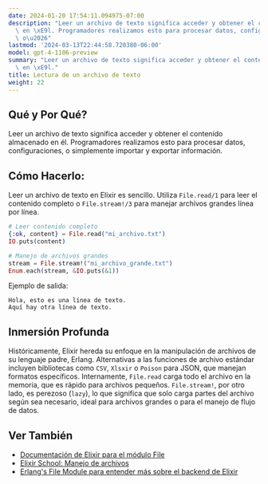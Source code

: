 ```yaml
---
date: 2024-01-20 17:54:11.094975-07:00
description: "Leer un archivo de texto significa acceder y obtener el contenido almacenado\
  \ en \xE9l. Programadores realizamos esto para procesar datos, configuraciones,\
  \ o\u2026"
lastmod: '2024-03-13T22:44:58.720380-06:00'
model: gpt-4-1106-preview
summary: "Leer un archivo de texto significa acceder y obtener el contenido almacenado\
  \ en \xE9l."
title: Lectura de un archivo de texto
weight: 22
---
```


## Qué y Por Qué?
Leer un archivo de texto significa acceder y obtener el contenido almacenado en él. Programadores realizamos esto para procesar datos, configuraciones, o simplemente importar y exportar información.

## Cómo Hacerlo:
Leer un archivo de texto en Elixir es sencillo. Utiliza `File.read/1` para leer el contenido completo o `File.stream!/3` para manejar archivos grandes línea por línea.

```elixir
# Leer contenido completo
{:ok, content} = File.read("mi_archivo.txt")
IO.puts(content)

# Manejo de archivos grandes
stream = File.stream!("mi_archivo_grande.txt")
Enum.each(stream, &IO.puts(&1))
```

Ejemplo de salida:

```
Hola, esto es una línea de texto.
Aquí hay otra línea de texto.
```

## Inmersión Profunda
Históricamente, Elixir hereda su enfoque en la manipulación de archivos de su lenguaje padre, Erlang. Alternativas a las funciones de archivo estándar incluyen bibliotecas como `CSV`, `Xlsxir` o `Poison` para JSON, que manejan formatos específicos. Internamente, `File.read` carga todo el archivo en la memoria, que es rápido para archivos pequeños. `File.stream!`, por otro lado, es perezoso (`lazy`), lo que significa que solo carga partes del archivo según sea necesario, ideal para archivos grandes o para el manejo de flujo de datos.

## Ver También
- [Documentación de Elixir para el módulo File](https://hexdocs.pm/elixir/File.html)
- [Elixir School: Manejo de archivos](https://elixirschool.com/es/lessons/basics/collections/#archivos)
- [Erlang's File Module para entender más sobre el backend de Elixir](http://erlang.org/doc/man/file.html)
